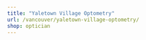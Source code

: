 ```yaml
---
title: "Yaletown Village Optometry"
url: /vancouver/yaletown-village-optometry/
shop: optician
---
```

